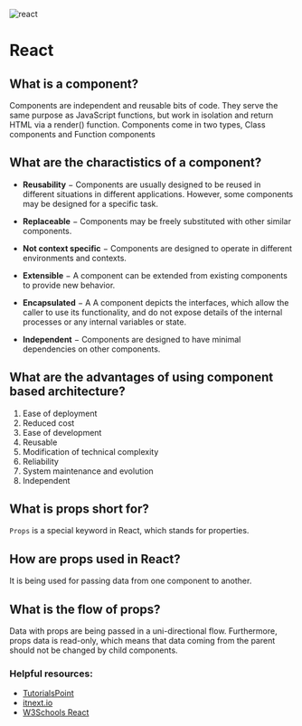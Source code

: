 ![react](https://i.ibb.co/bgwz2Ky/Webp-net-resizeimage-1.png)
# React

## What is a component?
Components are independent and reusable bits of code. They serve the same purpose as JavaScript functions, but work in isolation and return HTML via a render() function. Components come in two types, Class components and Function components
## What are the charactistics of a component?
- **Reusability** − Components are usually designed to be reused in different situations in different applications. However, some components may be designed for a specific task.

- **Replaceable** − Components may be freely substituted with other similar components.

- **Not context specific** − Components are designed to operate in different environments and contexts.

- **Extensible** − A component can be extended from existing components to provide new behavior.

- **Encapsulated** − A A component depicts the interfaces, which allow the caller to use its functionality, and do not expose details of the internal processes or any internal variables or state.

- **Independent** − Components are designed to have minimal dependencies on other components.

## What are the advantages of using component based architecture?
1. Ease of deployment 
2. Reduced cost 
3. Ease of development
4. Reusable 
5. Modification of technical complexity
6. Reliability 
7. System maintenance and evolution
8. Independent 

## What is props short for?
`Props` is a special keyword in React, which stands for properties.
## How are props used in React?
 It is being used for passing data from one component to another.
## What is the flow of props?
Data with props are being passed in a uni-directional flow.
Furthermore, props data is read-only, which means that data coming from the parent should not be changed by child components.

### Helpful resources:
- [TutorialsPoint](https://www.tutorialspoint.com/software_architecture_design/component_based_architecture.htm)
- [itnext.io](https://itnext.io/what-is-props-and-how-to-use-it-in-react-da307f500da0)
- [W3Schools React](https://www.w3schools.com/react/default.asp)
